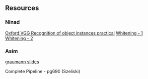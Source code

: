 ## Resources

### Ninad
[Oxford VGG Recognition of object instances practical](http://www.robots.ox.ac.uk/~vgg/practicals/instance-recognition/index.html#recognition-of-object-instances-practical)
[Whitening - 1](http://stats.stackexchange.com/questions/104520/inputs-to-k-means-are-often-normalized-per-feature-why-not-fully-whiten-the-dat)
[Whitening - 2](http://stats.stackexchange.com/questions/23420/is-whitening-always-good)


### Asim
[graumann slides](http://www.cs.utexas.edu/~cv-fall2012/slides/fall2012_02_specific_objects.pdf)

Complete Pipeline - pg690 (Szeliski)

